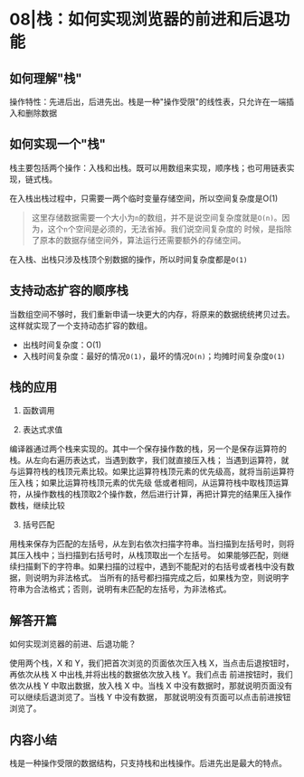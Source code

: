 # 08|栈：如何实现浏览器的前进和后退功能

## 如何理解"栈"

操作特性：先进后出，后进先出。栈是一种"操作受限"的线性表，只允许在一端插入和删除数据

## 如何实现一个"栈"

栈主要包括两个操作：入栈和出栈。既可以用数组来实现，顺序栈；也可用链表实现，链式栈。

在入栈出栈过程中，只需要一两个临时变量存储空间，所以空间复杂度是O(1)
> 这里存储数据需要一个大小为`n`的数组，并不是说空间复杂度就是`O(n)`。因为，这个`n`个空间是必须的，无法省掉。我们说空间复杂度的
> 时候，是指除了原本的数据存储空间外，算法运行还需要额外的存储空间。   

在入栈、出栈只涉及栈顶个别数据的操作，所以时间复杂度都是`O(1)`

## 支持动态扩容的顺序栈

当数组空间不够时，我们重新申请一块更大的内存，将原来的数据统统拷贝过去。这样就实现了一个支持动态扩容的数组。
- 出栈时间复杂度：O(1)
- 入栈时间复杂度：最好的情况`O(1)`，最坏的情况`O(n)`；均摊时间复杂度`O(1)`

## 栈的应用

1. 函数调用

2. 表达式求值

编译器通过两个栈来实现的。其中一个保存操作数的栈，另一个是保存运算符的栈。从左向右遍历表达式，当遇到数字，我们就直接压入栈；
当遇到运算符，就与运算符栈的栈顶元素比较。如果比运算符栈顶元素的优先级高，就将当前运算符压入栈；如果比运算符栈顶元素的优先级
低或者相同，从运算符栈中取栈顶运算符，从操作数栈的栈顶取2个操作数，然后进行计算，再把计算完的结果压入操作数栈，继续比较

3. 括号匹配

用栈来保存为匹配的左括号，从左到右依次扫描字符串。当扫描到左括号时，则将其压入栈中；当扫描到右括号时，从栈顶取出一个左括号。
如果能够匹配，则继续扫描剩下的字符串。如果扫描的过程中，遇到不能配对的右括号或者栈中没有数据，则说明为非法格式。
当所有的括号都扫描完成之后，如果栈为空，则说明字符串为合法格式；否则，说明有未匹配的左括号，为非法格式。

## 解答开篇

如何实现浏览器的前进、后退功能？

使用两个栈，X 和 Y，我们把首次浏览的页面依次压入栈 X，当点击后退按钮时，再依次从栈 X 中出栈,并将出栈的数据依次放入栈 Y。我们点击
前进按钮时，我们依次从栈 Y 中取出数据，放入栈 X 中。当栈 X 中没有数据时，那就说明页面没有可以继续后退浏览了。当栈 Y 中没有数据，
那就说明没有页面可以点击前进按钮浏览了。

## 内容小结

栈是一种操作受限的数据结构，只支持栈和出栈操作。后进先出是最大的特点。